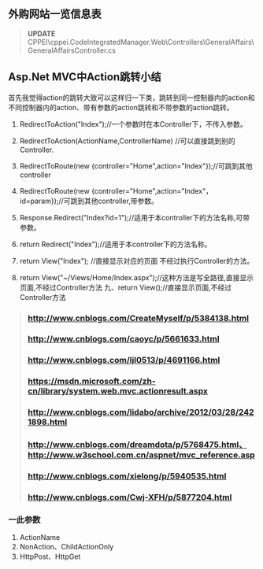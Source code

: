 ## 外购网站一览信息表
> **UPDATE** CPPEI\cppei.CodeIntegratedManager.Web\Controllers\GeneralAffairs\GeneralAffairsController.cs

## Asp.Net MVC中Action跳转小结
首先我觉得action的跳转大致可以这样归一下类，跳转到同一控制器内的action和不同控制器内的action、带有参数的action跳转和不带参数的action跳转。

1. RedirectToAction("Index");//一个参数时在本Controller下，不传入参数。

2. RedirectToAction(ActionName,ControllerName) //可以直接跳到别的Controller.

3. RedirectToRoute(new {controller="Home",action="Index"});//可跳到其他controller

4. RedirectToRoute(new {controller="Home",action="Index"， id=param});//可跳到其他controller,带参数。

5. Response.Redirect("Index?id=1");//适用于本controller下的方法名称,可带参数。
6. return Redirect("Index");//适用于本controller下的方法名称。

7. return View("Index"); //直接显示对应的页面 不经过执行Controller的方法。 
8. return View("~/Views/Home/Index.aspx");//这种方法是写全路径,直接显示页面,不经过Controller方法
九、return View();//直接显示页面,不经过Controller方法

> ### http://www.cnblogs.com/CreateMyself/p/5384138.html
> ### http://www.cnblogs.com/caoyc/p/5661633.html
> ### http://www.cnblogs.com/ljl0513/p/4691166.html
> ### https://msdn.microsoft.com/zh-cn/library/system.web.mvc.actionresult.aspx
> ### http://www.cnblogs.com/lidabo/archive/2012/03/28/2421898.html
> ### http://www.cnblogs.com/dreamdota/p/5768475.html、 http://www.w3school.com.cn/aspnet/mvc_reference.asp
> ### http://www.cnblogs.com/xielong/p/5940535.html
> ### http://www.cnblogs.com/Cwj-XFH/p/5877204.html


### 一此参数
1. ActionName
2. NonAction、ChildActionOnly
3. HttpPost、HttpGet

